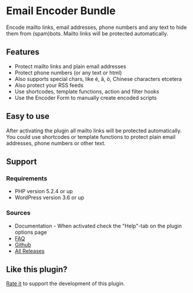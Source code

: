 Email Encoder Bundle
====================

Encode mailto links, email addresses, phone numbers and any text to hide them from (spam)bots. Mailto links will be protected automatically.


Features
--------

* Protect mailto links and plain email addresses
* Protect phone numbers (or any text or html)
* Also supports special chars, like é, â, ö, Chinese characters etcetera
* Also protect your RSS feeds
* Use shortcodes, template functions, action and filter hooks
* Use the Encoder Form to manually create encoded scripts


Easy to use
-----------

After activating the plugin all mailto links will be protected automatically.
You could use shortcodes or template functions to protect plain email addresses, phone numbers or other text.


Support
-------

### Requirements

 - PHP version 5.2.4 or up
 - WordPress version 3.6 or up

### Sources

 - Documentation - When activated check the "Help"-tab on the plugin options page
 - [FAQ](http://wordpress.org/extend/plugins/email-encoder-bundle/faq/)
 - [Github](https://github.com/freelancephp/Email-Encoder-Bundle)
 - [All Releases](https://wordpress.org/plugins/email-encoder-bundle/developers/)


Like this plugin?
-----------------

[Rate it](http://wordpress.org/support/view/plugin-reviews/email-encoder-bundle) to support the development of this plugin.
